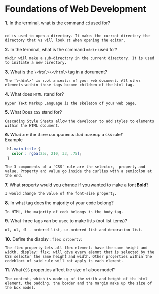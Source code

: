 # Foundations of Web Development

**1.** In the terminal, what is the command `cd` used for?
<!-- enter you answer in the space below -->
```

cd is used to open a directory. It makes the current directory the directory that vs will look at when opening the editor. 

```

**2.** In the terminal, what is the command `mkdir` used for?
<!-- enter you answer in the space below -->
```
mkdir will make a sub-directory in the current directory. It is used to initiate a new directory.
```

**3.** What is the `\<html>\</html>` tag in a document?
<!-- enter you answer in the space below -->
```
The `\<html>` is root ancestor of your web document. All other elements within those tags become children of the html tag.

```

**4.** What does `HTML` stand for?
<!-- enter you answer in the space below -->
```
Hyper Text Markup Language is the skeleton of your web page. 
```

**5.** What Does `CSS` stand for?
<!-- enter you answer in the space below -->
```
Cascading Style Sheets allow the developer to add styles to elements within the HTML document.
```

**6.** What are the three components that makeup a `CSS` rule? <br> Example:
```css
 h1.main-title {
   color : rgba(255, 210, 33, .75);
 }
```
<!-- enter you answer in the space below -->
```
The 3 components of a `CSS` rule are the selector,  property and value. Property and value go inside the curlies with a semicolon at the end. 
```

**7.** What property would you change if you wanted to make a font **Bold**?
<!-- enter you answer in the space below -->
```
I would change the value of the font-size property. 
```

**8.** In what tag does the majority of your code belong?
<!-- enter you answer in the space below -->
```
In HTML, the majority of code belongs in the body tag. 
```

**9.** What three tags can be used to make lists (not list items)?
<!-- enter you answer in the space below -->
```
ol, ul, dl - ordered list, un-ordered list and decoration list.
```

**10.** Define the display `:flex property:`
<!-- enter you answer in the space below -->
```
The flex property lets all flex elements have the same height and width. display: flex; will give every elemnt that is selected by the CSS selector the same height and width. Other properties within the codeblock of said rule will not apply to each element.

```

**11.** What `CSS` properties affect the size of a box model?
<!-- enter you answer in the space below -->
```
The content, which is made up of the width and height of the html element, the padding, the border and the margin make up the size of the box model. 

```
